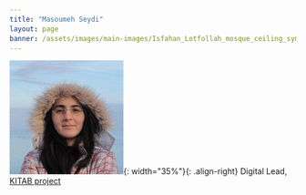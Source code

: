```yaml
---
title: "Masoumeh Seydi"
layout: page
banner: /assets/images/main-images/Isfahan_Lotfollah_mosque_ceiling_symmetric_narrow_border.png
---
```


![](/assets/images/team/s200_masoumeh.seydi_.jpg){: width="35%"}{: .align-right} 
Digital Lead, [KITAB project](https://kitab-project.org/)